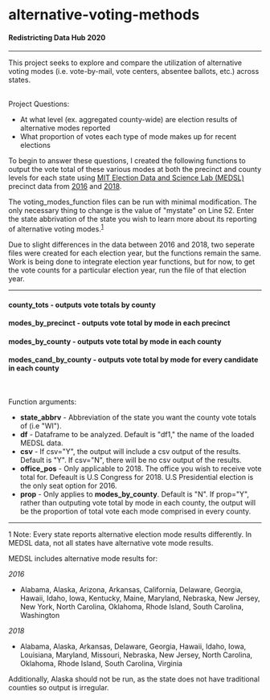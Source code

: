# alternative-voting-methods
#### Redistricting Data Hub 2020

**************************************************************************************************

This project seeks to explore and compare the utilization of alternative voting modes (i.e. vote-by-mail, vote centers, absentee ballots, etc.) across states. 

<br> 
Project Questions:

- At what level (ex. aggregated county-wide) are election results of alternative modes reported
- What proportion of votes each type of mode makes up for recent elections 


To begin to answer these questions, I created the following functions to output the vote total of these various modes at both the precinct and county levels for each state using [MIT Election Data and Science Lab (MEDSL)](https://electionlab.mit.edu/data) precinct data from [2016](https://dataverse.harvard.edu/dataset.xhtml?persistentId=doi:10.7910/DVN/LYWX3D) and [2018](https://github.com/MEDSL/2018-elections-official/blob/master/precinct_2018.zip).


The voting_modes_function files can be run with minimal modification. The only necessary thing to change is the value of "mystate" on Line 52. Enter the state abbrivation of the state you wish to learn more about its reporting of alternative voting modes.<sup>[1](#myfootnote1)</sup>

Due to slight differences in the data between 2016 and 2018, two seperate files were created for each election year, but the functions remain the same. Work is being done to integrate election year functions, but for now, to get the vote counts for a particular election year, run the file of that election year.

**************************************************************************************************

#### __county_tots__ - outputs vote totals by county
#### __modes_by_precinct__ - outputs vote total by mode in each precinct
#### __modes_by_county__ - outputs vote total by mode in each county
#### __modes_cand_by_county__ - outputs vote total by mode for every candidate in each county


<br> 

Function arguments:

- __state_abbrv__ - Abbreviation of the state you want the county vote totals of (i.e "WI").
- __df__ - Dataframe to be analyzed. Default is "df1," the name of the loaded MEDSL data.
- __csv__ - If csv="Y", the output will include a csv output of the results. Default is "Y". If csv="N", there will be no csv output of the results.
- __office_pos__ - Only applicable to 2018. The office you wish to receive vote total for. Defeault is U.S Congress for 2018. U.S Presidential election is the only seat option for 2016. 
- __prop__ - Only applies to __modes_by_county__. Default is "N". If prop="Y", rather than outputing vote total by mode in each county, the output will be the proportion of total vote each mode comprised in every county.


**************************************************************************************************

<a name="myfootnote1">1</a> Note: Every state reports alternative election mode results differently. In MEDSL data, not all states have alternative vote mode results.

MEDSL includes alternative mode results for:

_2016_

- Alabama, Alaska, Arizona, Arkansas, California, Delaware, Georgia, Hawaii, Idaho, Iowa, Kentucky, Maine, Maryland, Nebraska, New Jersey, New York, North Carolina, Oklahoma, Rhode Island, South Carolina, Washington 


_2018_

-  Alabama, Alaska, Arkansas, Delaware, Georgia, Hawaii, Idaho, Iowa, Louisiana, Maryland, Missouri, Nebraska, New Jersey, North Carolina, Oklahoma, Rhode Island, South Carolina, Virginia 


Additionally, Alaska should not be run, as the state does not have traditional counties so output is irregular.
